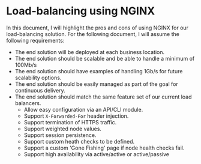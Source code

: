 # Load-balancing using NGINX

In this document, I will highlight the pros and cons of using NGINX for our load-balancing solution. For the following document, I will assume the following requirements:

- The end solution will be deployed at each business location.
- The end solution should be scalable and be able to handle a minimum of 100Mb/s
- The end solution should have examples of handling 1Gb/s for future scalability options.
- The end solution should be easily managed as part of the goal for continuous delivery.
- The end solution should match the same feature set of our current load balancers.
  - Allow easy configuration via an API/CLI module.
  - Support `X-Forwarded-For` header injection.
  - Support termination of HTTPS traffic.
  - Support weighted node values.
  - Support session persistence.
  - Support custom heath checks to be defined.
  - Support a custom 'Gone Fishing' page if node health checks fail.
  - Support high availability via active/active or active/passive